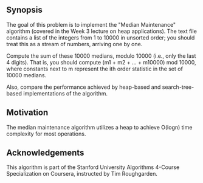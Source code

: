 ## Synopsis
The goal of this problem is to implement the "Median Maintenance" algorithm (covered in the Week 3
lecture on heap applications). The text file contains a list of the integers from 1 to 10000 in
unsorted order; you should treat this as a stream of numbers, arriving one by one.

Compute the sum of these 10000 medians, modulo 10000 (i.e., only the last 4 digits). That is, you
should compute (m1 + m2 + ... + m10000) mod 10000, where constants next to m represent the ith
order statistic in the set of 10000 medians.

Also, compare the performance achieved by heap-based and search-tree-based implementations of the
algorithm.

## Motivation

The median maintenance algorithm utilizes a heap to achieve O(logn) time complexity for most operations.

## Acknowledgements

This algorithm is part of the Stanford University Algorithms 4-Course Specialization on Coursera, instructed by Tim Roughgarden.
